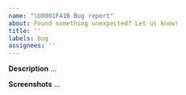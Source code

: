 ```yaml
---
name: "\U0001F41B Bug report"
about: Found something unexpected? Let us know!
title: ''
labels: bug
assignees: ''
---
```


**Description**
...

**Screenshots**
...
